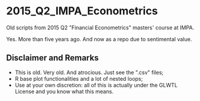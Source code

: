 # 2015_Q2_IMPA_Econometrics
Old scripts from 2015 Q2 "Financial Econometrics" masters' course at IMPA.

Yes. More than five years ago. And now as a repo due to sentimental value.

## Disclaimer and Remarks

* This is old. Very old. And atrocious. Just see the ".csv" files;
* R base plot functionalities and a lot of nested loops;
* Use at your own discretion: all of this is actually under the GLWTL License and you know what this means.
